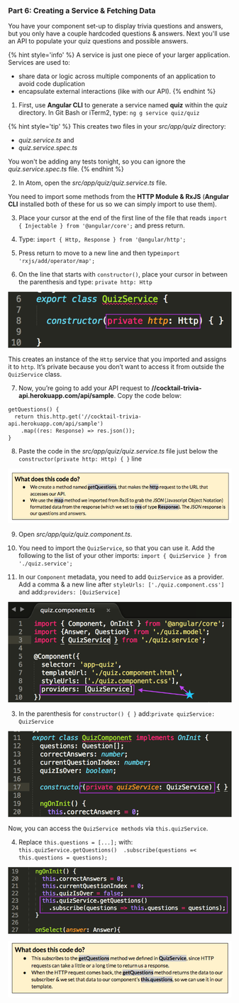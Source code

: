 ### Part 6: Creating a Service & Fetching Data

You have your component set-up to display trivia questions and answers, but you only have a couple hardcoded questions & answers. Next you'll use an API to populate your quiz questions and possible answers.

{% hint style='info' %}
A service is just one piece of your larger application. Services are used to:
* share data or logic across multiple components of an application to avoid code duplication
* encapsulate external interactions (like with our API).
{% endhint %}

1. First, use **Angular CLI** to generate a service named **quiz** within the _quiz_ directory. In Git Bash or iTerm2, type: `ng g service quiz/quiz`

  {% hint style='tip' %}
This creates two files in your _src/app/quiz_ directory:
  * _quiz.service.ts_ and
  * _quiz.service.spec.ts_
  
You won't be adding any tests tonight, so you can ignore the _quiz.service.spec.ts_ file.
  {% endhint %}

2.  In Atom, open the _src/app/quiz/quiz.service.ts_ file. 

  You need to import some methods from the **HTTP Module & RxJS** (**Angular CLI** installed both of these for us so we can simply import to use them). 
  
3. Place your cursor at the end of the first line of the file that reads `import { Injectable } from '@angular/core';` and press return.

4. Type: `import { Http, Response } from '@angular/http';`

5. Press return to move to a new line and then type`import 'rxjs/add/operator/map';`

6. On the line that starts with `constructor()`, place your cursor in between the parenthesis and type: `private http: Http`

  ![](/images/image27.png)

  This creates an instance of the `Http` service that you imported and assigns it to `http`. It’s private because you don’t want to access it from outside the `QuizService` class.

7.  Now, you’re going to add your API request to **//cocktail-trivia-api.herokuapp.com/api/sample**. Copy the code below:

  ```
  getQuestions() {
    return this.http.get('//cocktail-trivia-api.herokuapp.com/api/sample')
      .map((res: Response) => res.json());
  }
  ```

8. Paste the code in the _src/app/quiz/quiz.service.ts_ file just below the `constructor(private http: Http) { }` line

  ![](../images/26.png)

9.  Open *src/app/quiz/quiz.component.ts*.

  1.  You need to import the `QuizService`, so that you can use it. Add the following to the list of your other imports: `import { QuizService } from './quiz.service';`
  
  2.  In our `Component` metadata, you need to add `QuizService` as a provider. Add a comma & a new line after `styleUrls: ['./quiz.component.css']` and add:`providers: [QuizService]`
  
  ![](/images/image22.png)
  
3.  In the parenthesis for `constructor() { }` add:`private quizService: QuizService`

  ![](/images/image48.png)
  
  Now, you can access the `QuizService methods` via `this.quizService`.
  
4.  Replace `this.questions = [...];` with: `this.quizService.getQuestions()  .subscribe(questions =< this.questions = questions);`

![](/images/image13.png)

![](../images/27.png)
